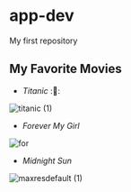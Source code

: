 # app-dev
My first repository
## My Favorite Movies

- *Titanic* :🎥:


![titanic (1)](https://user-images.githubusercontent.com/103471862/206368874-a81af25d-cbfe-4a43-97df-3add986c05e1.jpg)

- *Forever My Girl*


![for](https://user-images.githubusercontent.com/103471862/206372474-512b36f4-cf81-4372-8d9e-1043d65542d2.jpg)


- *Midnight Sun*


![maxresdefault (1)](https://user-images.githubusercontent.com/103471862/206373887-01e7b938-bc87-45cb-b24a-650a296e418f.jpg)
